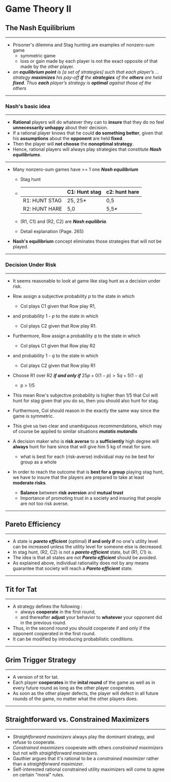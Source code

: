 # Game Theory II

## The Nash Equilibrium

------

- Prisoner's dilemma and Stag hunting are examples of nonzero-sum game
  - symmetric game
  - loss or gain made by each player is not the exact opposite of that made by the other player.
- *an **equilibrium point** is [a set of strategies] such that each player’s ... strategy **maximizes** his pay-off **if** the **strategies** of the **others** are held **fixed**. Thus **each** player’s strategy is **optimal** against those of the others*

------

### Nash's basic idea

------

- **Rational** players will do whatever they can to **insure** that they do no feel **unnecessarily unhappy** about their decision.
- If a rational player knows that he could **do something better**, given that his **assumptions** about the **opponent** are held **fixed**.
- Then the player will **not choose** the **nonoptimal strategy**.
- Hence, rational players will always play strategies that constitute ***Nash equilibriums***.

------

- Many nonzero-sum games have >= 1 one ***Nash equilibrium***

  - Stag hunt

  - |               | C1: Hunt stag | c2: hunt hare |
    | ------------- | ------------- | ------------- |
    | R1: HUNT STAG | 25, 25*       | 0,5           |
    | R2: HUNT HARE | 5,0           | 5,5*          |

  - (R1, C1) and (R2, C2) are ***Nash equilibria***.

  - Detail explanation (Page. 265)

- **Nash's equilibrium** concept eliminates those strategies that will not be played.

------

### Decision Under Risk

------

- It seems reasonable to look at game like stag hunt as a decision under risk.
- Row assign a subjective probability $p$ to the state in which 
  - Col plays C1 given that Row play R1,
- and probability 1 - $p$ to the state in which
  - Col plays C2 given that Row play R1.
- Furthermore, Row assign a probability $q$ to the state in which
  - Col plays C1 given that Row play R2
- and probability 1 - $q$ to the state in which 
  - Col plays C2 given that Row play R1
- Choose R1 over R2 ***if and only if***  $25p+0(1-p)>5q+5(1-q)$
  - p > 1/5
- This mean Row's subjective probability is higher than 1/5 that Col will hunt for stag given that you do so, then you should also hunt for stag.
- Furthermore, Col should reason in the exactly the same way since the game is symmetric.
- This give us two clear and unambiguous recommendations, which may of course be applied to similar situations ***mutatis mutandis***

- A decision maker who is **risk averse** to a **sufficiently** high degree will **always** hunt for hare since that will give him 5 kg of meat for sure.
  - what is best for each (risk-averse) individual may no be best for group as a whole
- In order to reach the outcome that is **best for a group** playing stag hunt, we have to insure that the players are prepared to take at least **moderate risks**.
  - **Balance** between **risk aversion** and **mutual trust**
  - Importance of promoting trust in a society and insuring that people are not too risk averse.

------

## Pareto Efficiency

------

- A state is ***pareto efficient*** (optimal) **if and only if** no one's utility level can be increased unless the utility level for someone else is decreased.
- In stag hunt, (R2, C2) is not a ***pareto efficient*** state, but (R1, C1) is.
- The idea is that all states are not ***Pareto efficient*** should be avoided.
- As explained above, individual rationality does not by any means guarantee that society will reach a ***Pareto efficient*** state.

------

## Tit for Tat

------

- A strategy defines the following : 
  - always **cooperate** in the first round, 
  - and thereafter **adjust** your behavior to **whatever** your opponent did in the previous round.
- Thus, in the second round you should cooperate if and only if the opponent cooperated in the first round.
- It can be modified by introducing probabilistic conditions.

---

## Grim Trigger Strategy

---

- A version of tit for tat.
- Each player **cooperates** in the **inital round** of the game as well as in every future round as long as the other player cooperates.
- As soon as the other player defects, the player will defect in all future rounds of the game, no matter what the other players does.

------

## Straightforward vs. Constrained Maximizers

------

- *Straightforward maximizers* always play the dominant strategy, and refuse to cooperate.
- *Constrained maximizers* cooperate with others *constrained maximizers* but  not with *straightforward maximizers*.
- Gauthier argues that it's rational to be a *constrained maximizer* rather than a *straightforward maximizer*.
- Self-interested rational constrained utility maximizers will come to agree on certain "moral" rules.
